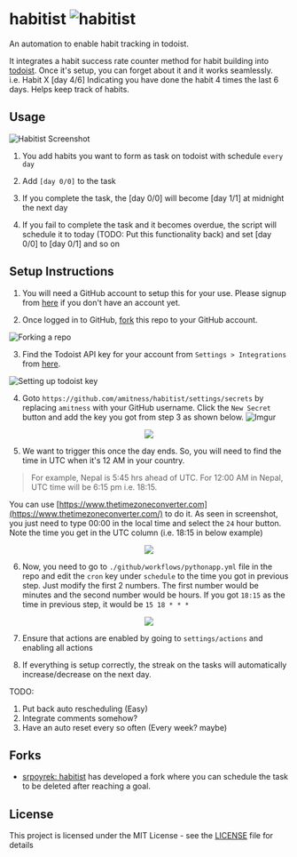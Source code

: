 # habitist ![habitist](https://github.com/amitness/habitist/workflows/habitist/badge.svg)
An automation to enable habit tracking in todoist. 

It integrates a habit success rate counter method for habit building into [todoist](http://todoist.com/). Once it's setup, you can forget about it and it works seamlessly.  
i.e. Habit X [day 4/6]
Indicating you have done the habit 4 times the last 6 days.
Helps keep track of habits.


## Usage

![Habitist Screenshot](https://i.imgur.com/q4h2QGv.png)

1. You add habits you want to form as task on todoist with schedule `every day`

2. Add `[day 0/0]` to the task

3. If you complete the task, the [day 0/0] will become [day 1/1] at midnight the next day

4. If you fail to complete the task and it becomes overdue, the script will schedule it to today (TODO: Put this functionality back) and set [day 0/0] to [day 0/1] and so on

## Setup Instructions
1. You will need a GitHub account to setup this for your use. Please signup from [here](https://github.com/join) if you don't have an account yet. 

2. Once logged in to GitHub, [fork](https://github.com/amitness/habitist/fork) this repo to your GitHub account.  

![Forking a repo](https://i.imgur.com/2BDTiKR.png)

3. Find the Todoist API key for your account from `Settings > Integrations` from [here](https://todoist.com/prefs/integrations).  

![Setting up todoist key](https://i.imgur.com/sdCRpBI.png)

4. Goto `https://github.com/amitness/habitist/settings/secrets` by replacing `amitness` with your GitHub username. Click the `New Secret` button and add the key you got from step 3 as shown below.
![Imgur](https://i.imgur.com/wuvxm0m.png)
<p align="center">
    <img src="https://i.imgur.com/HDsumw2.png"/>
</p>


5. We want to trigger this once the day ends. So, you will need to find the time in UTC when it's 12 AM in your country.
> For example, Nepal is 5:45 hrs ahead of UTC. For 12:00 AM in Nepal, UTC time will be 6:15 pm i.e. 18:15.

You can use [https://www.thetimezoneconverter.com](https://www.thetimezoneconverter.com/) to do it. As seen in screenshot, you just need to type 00:00 in the local time and select the `24` hour button. Note the time you get in the UTC column (i.e. 18:15 in below example)
<p align="center">
    <img src="https://i.imgur.com/DW8b3Vn.png"/>
</p>

6. Now, you need to go to `./github/workflows/pythonapp.yml` file in the repo and edit the `cron` key under `schedule` to the time you got in previous step. Just modify the first 2 numbers. The first number would be minutes and the second number would be hours. If you got `18:15` as the time in previous step, it would be `15 18 * * *`
<p align="center">
    <img src="https://i.imgur.com/Xyxl2Dk.png"/>
</p>

7. Ensure that actions are enabled by going to `settings/actions` and enabling all actions

8. If everything is setup correctly, the streak on the tasks will automatically increase/decrease on the next day.

TODO: 
1. Put back auto rescheduling (Easy)
2. Integrate comments somehow?
3. Have an auto reset every so often (Every week? maybe)

## Forks
- [srpoyrek: habitist](https://github.com/srpoyrek/habitist) has developed a fork where you can schedule the task to be deleted after reaching a goal. 

## License

This project is licensed under the MIT License - see the [LICENSE](LICENSE) file for details
